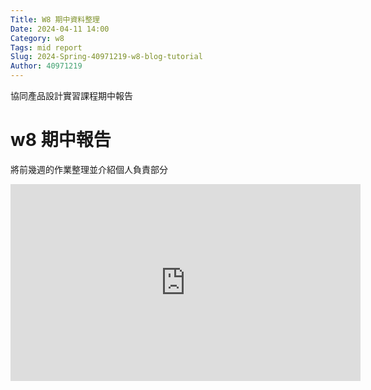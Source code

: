```yaml
---
Title: W8 期中資料整理
Date: 2024-04-11 14:00
Category: w8 
Tags: mid report
Slug: 2024-Spring-40971219-w8-blog-tutorial
Author: 40971219
---
```


協同產品設計實習課程期中報告

<!-- PELICAN_END_SUMMARY -->

# w8 期中報告
 將前幾週的作業整理並介紹個人負責部分

 <iframe width="560" height="315" src="https://www.youtube.com/embed/TuT2J_JTJ_A?si=3oPlE7gAxiB-3n29" title="YouTube video player" frameborder="0" allow="accelerometer; autoplay; clipboard-write; encrypted-media; gyroscope; picture-in-picture; web-share" referrerpolicy="strict-origin-when-cross-origin" allowfullscreen></iframe>